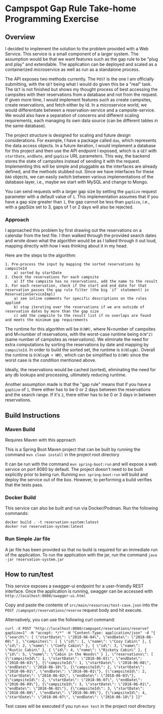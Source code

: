 # Campspot Gap Rule Take-home Programming Exercise

## Overview
I decided to implement the solution to the problem provided with a Web Service. This service is a small component of a 
larger system. The assumption would be that we want features such as the gap rule to be "plug and play" and extendable. 
The application can be deployed and scaled as a containerized microservice as well as run as a standalone process.

The API exposes two methods currently. The `POST` is the one I am officially submitting, with the `GET` being what I 
would do given this be a "real" task. The `GET` is not finished but shows my thought process of best accessing the campsites 
with their reservations from a database and not from the request. If given more time, I would implement features such 
as create campsites, create reservations, and fetch either by Id. In a microservice world, we would differentiate 
between a reservation-service and a campsite-service. We would also have a separation of concerns and different scaling 
requirements, each managing its own data source (can be different tables in the same database).

The project structure is designed for scaling and future design considerations. For example, I have a package called 
`dao`, which represents the data access objects. In a future iteration, I would implement a database for this project 
and then use the API endpoint I exposed, which is a `GET` with `startDate`, `endDate`, and `gapSize` URL parameters. This 
way, the backend stores the state of campsites instead of sending it with the request. Implementing this will be simple 
and pluggable as the interfaces are already defined, and the methods stubbed out. Since we have interfaces for these `DAO` 
objects, we can easily switch between various implementations of the database layer, i.e., maybe we start with MySQL 
and change to Mongo.

You can send requests with a larger gap size by setting the `gapSize` request parameter with a default value of `1`. This
 implementation assumes that if you have a gap size greater than `1`, the gap cannot be less than `gapSize`, i.e., with a 
 gapSize set to 3, gaps of 1 or 2 days will also be rejected.

### Approach
I approached this problem by first drawing out the reservations on a calendar from the test file. I then walked through 
the provided search dates and wrote down what the algorithm would be as I talked through it out loud, mapping directly 
with how I was thinking about it in my head.

Here are the steps to the algorithm:

    1. Pre-process the input by mapping the sorted reservations by campsiteId
        a) sorted by startDate
    2. Check the reservations for each campsite
        a) If the campsite has no reservations, add the name to the result
    3. For each reservation, check if the start and end date for that reservation passes the gap rule filter (the big `if` statement) in ReservationServiceImpl)
        a) see inline comments for specific descriptions on the rules applied
        b) stop iterating over the reservations if we are outside of reservation dates by more than the gap size
        c) add the campsite to the result list if no overlaps are found and meets the minimum gap requirements
        
The runtime for this algorithm will be `O(NM)`, where N=number of campsites and M=number of reservations, with the 
worst-case runtime being `O(N^2)` (same number of campsites as reservations). We eliminate the need for extra 
computations by sorting the reservations by date and mapping by `campsiteId`. In order to build the sorted set, the 
runtime is `O(NlogN)`. Overall the runtime is `O(NlogN + NM)`, which can be simplified to `O(NM)` since the worst case
is the condition mentioned above.

Ideally, the reservations would be cached (sorted), eliminating the need for any db lookups and processing, ultimately
reducing runtime.

Another assumption made is that the "gap rule" means that if you have a `gapSize` of `1`, there either has to be 0 or 2 
days between the reservations and the search range. If it's `2`, there either has to be 0 or 3 days in between
reservations.
 
## Build Instructions

### Maven Build
Requires Maven with this approach

This is a Spring Boot Maven project that can be built by running the command
`mvn clean install`
in the project root directory

It can be run with the command `mvn spring-boot:run` and will expose a web service on port 8080 by default. The project
doesn't need to be built explicitly prior to being run. Running `mvn spring-boot:run` will build and deploy the service
out of the box. However, to performing a build verifies that the tests pass.  

### Docker Build
This service can also be built and run via Docker/Podman. Run the following commands:
```
docker build . -t reservation-system:latest
docker run reservation-system:latest
```
### Run Simple Jar file
A jar file has been provided so that no build is required for an immediate run of the application. To run the application
with the jar, run the command `java -jar reservation-system.jar` 

## How to run/test
This service exposes a swagger-ui endpoint for a user-friendly REST interface. Once the application is running, swagger 
can be accessed with `http://localhost:8080/swagger-ui.html`

Copy and paste the contents of `src/main/resources/test-case.json` into the `POST /campspot/reservations/reserve` request body 
and hit execute.

Alternatively, you can use the following curl command:
```
curl -X POST "http://localhost:8080/campspot/reservations/reserve?gapSize=1" -H "accept: */*" -H "Content-Type: application/json" -d "{ \"search\": { \"startDate\": \"2018-06-04\", \"endDate\": \"2018-06-06\" }, \"campsites\": [ { \"id\": 1, \"name\": \"Cozy Cabin\" }, { \"id\": 2, \"name\": \"Comfy Cabin\" }, { \"id\": 3, \"name\": \"Rustic Cabin\" }, { \"id\": 4, \"name\": \"Rickety Cabin\" }, { \"id\": 5, \"name\": \"Cabin in the Woods\" } ], \"reservations\": [ {\"campsiteId\": 1, \"startDate\": \"2018-06-01\", \"endDate\": \"2018-06-03\"}, {\"campsiteId\": 1, \"startDate\": \"2018-06-08\", \"endDate\": \"2018-06-10\"}, {\"campsiteId\": 2, \"startDate\": \"2018-06-01\", \"endDate\": \"2018-06-01\"}, {\"campsiteId\": 2, \"startDate\": \"2018-06-02\", \"endDate\": \"2018-06-03\"}, {\"campsiteId\": 2, \"startDate\": \"2018-06-07\", \"endDate\": \"2018-06-09\"}, {\"campsiteId\": 3, \"startDate\": \"2018-06-01\", \"endDate\": \"2018-06-02\"}, {\"campsiteId\": 3, \"startDate\": \"2018-06-08\", \"endDate\": \"2018-06-09\"}, {\"campsiteId\": 4, \"startDate\": \"2018-06-07\", \"endDate\": \"2018-06-10\"} ]}"
```

Test cases will be executed if you run `mvn test` in the project root directory
